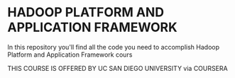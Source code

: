# HADOOP PLATFORM AND APPLICATION FRAMEWORK

In this repository you'll find all the code you need to accomplish Hadoop Platform and Application Framework cours

THIS COURSE IS OFFERED BY UC SAN DIEGO UNIVERSITY via COURSERA
